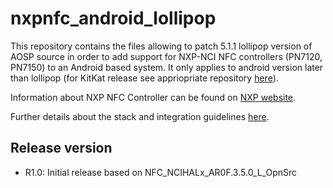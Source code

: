 # nxpnfc_android_lollipop

This repository contains the files allowing to patch 5.1.1 lollipop version of AOSP source in order to add support for NXP-NCI NFC controllers (PN7120, PN7150) to an Android based system.
It only applies to android version later than lollipop (for KitKat release see appriopriate repository [here](https://github.com/NXPNFCLinux/nxpnfc_android_kitkat)).

Information about NXP NFC Controller can be found on [NXP website](https://www.nxp.com/products/identification-and-security/nfc/nfc-reader-ics:NFC-READER).

Further details about the stack and integration guidelines [here](https://github.com/NXPNFCLinux/nxpnfc_android_lollipop/blob/master/AN11690%20-%20NXPNCI%20Android%20Porting%20Guidelines.pdf).

Release version
---------------
 * R1.0: Initial release based on NFC_NCIHALx_AR0F.3.5.0_L_OpnSrc
